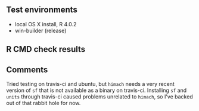 ## Test environments
* local OS X install, R 4.0.2
* win-builder (release)

## R CMD check results


## Comments

Tried testing on travis-ci and ubuntu, but `himach` needs a very recent version of `sf` that is not available as a binary on travis-ci. Installing `sf` and `units` through travis-ci caused problems unrelated to `himach`, so I've backed out of that rabbit hole for now.


